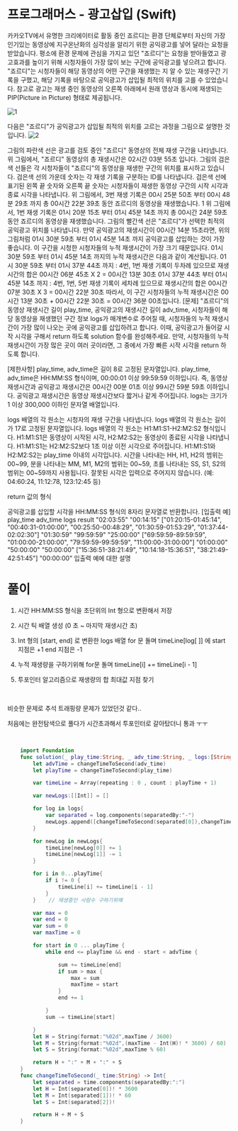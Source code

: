 # 프로그래머스 - 광고삽입 (Swift)

카카오TV에서 유명한 크리에이터로 활동 중인 죠르디는 환경 단체로부터 자신의 가장 인기있는 동영상에 지구온난화의 심각성을 알리기 위한 공익광고를 넣어 달라는 요청을 받았습니다. 평소에 환경 문제에 관심을 가지고 있던 "죠르디"는 요청을 받아들였고 광고효과를 높이기 위해 시청자들이 가장 많이 보는 구간에 공익광고를 넣으려고 합니다. "죠르디"는 시청자들이 해당 동영상의 어떤 구간을 재생했는 지 알 수 있는 재생구간 기록을 구했고, 해당 기록을 바탕으로 공익광고가 삽입될 최적의 위치를 고를 수 있었습니다.
참고로 광고는 재생 중인 동영상의 오른쪽 아래에서 원래 영상과 동시에 재생되는 PIP(Picture in Picture) 형태로 제공됩니다.

![1](https://user-images.githubusercontent.com/42457589/132798823-fc65355d-279a-409b-8ed4-c159265cb26c.png)

다음은 "죠르디"가 공익광고가 삽입될 최적의 위치를 고르는 과정을 그림으로 설명한 것입니다.
![2](https://user-images.githubusercontent.com/42457589/132798829-812ed92a-0eb3-479b-943b-1872f2b78bba.png)

그림의 파란색 선은 광고를 검토 중인 "죠르디" 동영상의 전체 재생 구간을 나타냅니다.
위 그림에서, "죠르디" 동영상의 총 재생시간은 02시간 03분 55초 입니다.
그림의 검은색 선들은 각 시청자들이 "죠르디"의 동영상을 재생한 구간의 위치를 표시하고 있습니다.
검은색 선의 가운데 숫자는 각 재생 기록을 구분하는 ID를 나타냅니다.
검은색 선에 표기된 왼쪽 끝 숫자와 오른쪽 끝 숫자는 시청자들이 재생한 동영상 구간의 시작 시각과 종료 시각을 나타냅니다.
위 그림에서, 3번 재생 기록은 00시 25분 50초 부터 00시 48분 29초 까지 총 00시간 22분 39초 동안 죠르디의 동영상을 재생했습니다. 1
위 그림에서, 1번 재생 기록은 01시 20분 15초 부터 01시 45분 14초 까지 총 00시간 24분 59초 동안 죠르디의 동영상을 재생했습니다.
그림의 빨간색 선은 "죠르디"가 선택한 최적의 공익광고 위치를 나타냅니다.
만약 공익광고의 재생시간이 00시간 14분 15초라면, 위의 그림처럼 01시 30분 59초 부터 01시 45분 14초 까지 공익광고를 삽입하는 것이 가장 좋습니다. 이 구간을 시청한 시청자들의 누적 재생시간이 가장 크기 때문입니다.
01시 30분 59초 부터 01시 45분 14초 까지의 누적 재생시간은 다음과 같이 계산됩니다.
01시 30분 59초 부터 01시 37분 44초 까지 : 4번, 1번 재생 기록이 두차례 있으므로 재생시간의 합은 00시간 06분 45초 X 2 = 00시간 13분 30초
01시 37분 44초 부터 01시 45분 14초 까지 : 4번, 1번, 5번 재생 기록이 세차례 있으므로 재생시간의 합은 00시간 07분 30초 X 3 = 00시간 22분 30초
따라서, 이 구간 시청자들의 누적 재생시간은 00시간 13분 30초 + 00시간 22분 30초 = 00시간 36분 00초입니다.
[문제]
"죠르디"의 동영상 재생시간 길이 play_time, 공익광고의 재생시간 길이 adv_time, 시청자들이 해당 동영상을 재생했던 구간 정보 logs가 매개변수로 주어질 때, 시청자들의 누적 재생시간이 가장 많이 나오는 곳에 공익광고를 삽입하려고 합니다. 이때, 공익광고가 들어갈 시작 시각을 구해서 return 하도록 solution 함수를 완성해주세요. 만약, 시청자들의 누적 재생시간이 가장 많은 곳이 여러 곳이라면, 그 중에서 가장 빠른 시작 시각을 return 하도록 합니다.

[제한사항]
play_time, adv_time은 길이 8로 고정된 문자열입니다.
play_time, adv_time은 HH:MM:SS 형식이며, 00:00:01 이상 99:59:59 이하입니다.
즉, 동영상 재생시간과 공익광고 재생시간은 00시간 00분 01초 이상 99시간 59분 59초 이하입니다.
공익광고 재생시간은 동영상 재생시간보다 짧거나 같게 주어집니다.
logs는 크기가 1 이상 300,000 이하인 문자열 배열입니다.

logs 배열의 각 원소는 시청자의 재생 구간을 나타냅니다.
logs 배열의 각 원소는 길이가 17로 고정된 문자열입니다.
logs 배열의 각 원소는 H1:M1:S1-H2:M2:S2 형식입니다.
H1:M1:S1은 동영상이 시작된 시각, H2:M2:S2는 동영상이 종료된 시각을 나타냅니다.
H1:M1:S1는 H2:M2:S2보다 1초 이상 이전 시각으로 주어집니다.
H1:M1:S1와 H2:M2:S2는 play_time 이내의 시각입니다.
시간을 나타내는 HH, H1, H2의 범위는 00~99, 분을 나타내는 MM, M1, M2의 범위는 00~59, 초를 나타내는 SS, S1, S2의 범위는 00~59까지 사용됩니다. 잘못된 시각은 입력으로 주어지지 않습니다. (예: 04:60:24, 11:12:78, 123:12:45 등)

return 값의 형식

공익광고를 삽입할 시각을 HH:MM:SS 형식의 8자리 문자열로 반환합니다.
[입출력 예]
play_time	adv_time	logs	result
"02:03:55"	"00:14:15"	["01:20:15-01:45:14", "00:40:31-01:00:00", "00:25:50-00:48:29", "01:30:59-01:53:29", "01:37:44-02:02:30"]	"01:30:59"
"99:59:59"	"25:00:00"	["69:59:59-89:59:59", "01:00:00-21:00:00", "79:59:59-99:59:59", "11:00:00-31:00:00"]	"01:00:00"
"50:00:00"	"50:00:00"	["15:36:51-38:21:49", "10:14:18-15:36:51", "38:21:49-42:51:45"]	"00:00:00"
입출력 예에 대한 설명

# 풀이
1. 시간 HH:MM:SS 형식을 초단위의 Int 형으로 변환해서 저장

2. 시간 틱 배열 생성 (0 초 ~ 마지막 재생시간 초)

3. Int 형의 [start, end] 로 변환한 logs 배열 for 문 돌며 timeLine[log[       ]] 에 start 지점은 +1 end 지점은 -1

4. 누적 재생량을 구하기위해 for문 돌며 timeLine[i] += timeLine[i - 1]

5. 투포인터 알고리즘으로 재생량의 합 최대값 지점 찾기

​

비슷한 문제로 추석 트래핑량 문제가 있었던것 같다..

처음에는 완전탐색으로 풀다가 시간초과해서 투포인터로 갈아탔더니 통과 ㅜㅜ

​
```swift
    import Foundation
    func solution(_ play_time:String, _ adv_time:String, _ logs:[String]) -> String {
        let advTime = changeTimeToSecond(adv_time)
        let playTime = changeTimeToSecond(play_time)

        var timeLine = Array(repeating : 0 , count : playTime + 1)

        var newLogs:[[Int]] = []

        for log in logs{
            var separated = log.components(separatedBy:"-")
            newLogs.append([changeTimeToSecond(separated[0]),changeTimeToSecond(separated[1])])
        }

        for newLog in newLogs{
            timeLine[newLog[0]] += 1
            timeLine[newLog[1]] -= 1
        }

        for i in 0...playTime{
            if i != 0 {
                timeLine[i] += timeLine[i - 1]
            }
        }    // 재생중인 사람수 구하기위해

        var max = 0
        var end = 0
        var sum = 0
        var maxTime = 0

        for start in 0 ... playTime {
            while end <= playTime && end - start < advTime {

                sum += timeLine[end]
                if sum > max {
                    max = sum
                    maxTime = start
                }
                end += 1

            }
            sum -= timeLine[start]

        }
        let H = String(format:"%02d",maxTime / 3600)
        let M = String(format:"%02d",(maxTime - Int(H)! * 3600) / 60)
        let S = String(format:"%02d",maxTime % 60)

        return H + ":" + M + ":" + S
    }
    func changeTimeToSecond(_ time:String) -> Int{
        let separated = time.components(separatedBy:":")
        let H = Int(separated[0])! * 3600
        let M = Int(separated[1])! * 60
        let S = Int(separated[2])!

        return H + M + S
    }
```
